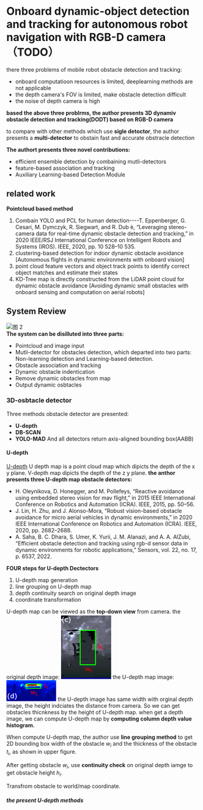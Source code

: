 # Onboard dynamic-object detection and tracking for  autonomous robot navigation with RGB-D camera （TODO）
there three problems of mobile robot obstacle detection and tracking:
- onboard computatioon resources is limited, deeplearning methods are not applicable
- the depth camera's FOV is limited, make obstacle detection difficult
- the noise of depth camera is high

**based the above three problrms, the author presents 3D dynamiv obstacle detection and tracking(DODT) based on RGB-D camera**

to compare with other methods which use **sigle detoctor**, 
the author presents a **multi-detector** to obstain fast and accurate obstracle detection

**The authort presents three novel contributions:**
- efficient ensemble detection by combaining mutli-detectors
- feature-based association and tracking
- Auxiliary Learning-based Detection Module

## related work
**Pointcloud based method**
1. Combain YOLO and PCL for human detection----T. Eppenberger, G. Cesari, M. Dymczyk, R. Siegwart, and R. Dub ́e, “Leveraging stereo-camera data for real-time dynamic obstacle detection and tracking,” in 2020 IEEE/RSJ International Conference on Intelligent Robots and Systems (IROS). IEEE, 2020, pp. 10 528–10 535.
2. clustering-based detection for indoor dynamic obstacle avoidance [Autonomous flights in dynamic environments with onboard vision]
3. point cloud feature vectors and object track points to identify correct object matches and estimate their states
4. KD-Tree map is directly constructed from the LiDAR point cloud for dynamic obstacle avoidance [Avoiding dynamic small obstacles with onboard sensing and computation on aerial robots]
## System Review
![图 2](../images/ecf7845735353bbd25e4ce6fbbb9e278b3f87c20fa4f106f5cf8dae5f0824d7f.png)  
**The system can be disilluted into three parts:**
- Pointcloud and image input
- Mutli-detector for obstacles detection, which  departed into two parts: Non-learning detection and Learning-based detection.
- Obstacle association and tracking
- Dynamic obstacle indentication
- Remove dynamic obstacles from map
- Output dynamic osbtacles
### 3D-osbtacle detector
Three methods obstacle detector are presented:
- **U-depth**
- **DB-SCAN**
- **YOLO-MAD**
And all detectors return axis-aligned bounding box(AABB)
#### U-depth
[U-depth](https://github.com/uf-robopi/UDepth)
U depth map is a point cloud map which dipicts the depth of the x y plane. V-depth map dipicts the depth of the z y plane.
**the anthor presents three U-depth map obstacle detectors:**
- H. Oleynikova, D. Honegger, and M. Pollefeys, “Reactive avoidance using embedded stereo vision for mav flight,” in 2015 IEEE International Conference on Robotics and Automation (ICRA). IEEE, 2015, pp. 50–56.
- J. Lin, H. Zhu, and J. Alonso-Mora, “Robust vision-based obstacle avoidance for micro aerial vehicles in dynamic environments,” in 2020 IEEE International Conference on Robotics and Automation (ICRA). IEEE, 2020, pp. 2682–2688.
- A. Saha, B. C. Dhara, S. Umer, K. Yurii, J. M. Alanazi, and A. A. AlZubi, “Efficient obstacle detection and tracking using rgb-d sensor data in dynamic environments for robotic applications,” Sensors, vol. 22, no. 17, p. 6537, 2022.

**FOUR steps for U-depth Dectectors**
1. U-depth map generation
2. line grouping on U-depth map
3. depth continuity search on original depth image
4. coordinate transformation

U-depth map can be viewed as the **top-down view** from camera.
the original depth image:
![](images/2024-12-09-13-58-37.png)
the U-depth map image:
![](images/2024-12-09-13-59-39.png)
the U-depth image has same width with orginal depth image, the height indciates the distance from camera. So we can get obstacles thicnkness by the height of U-depth map.
when get a depth image, we can compute U-depth map by **computing column depth value histogram.**

When compute U-depth map, the author use **line grouping method**
to get 2D bounding box width of the obstacle $w_i$ and the thickness of the obstacle $t_i$, as shown in upper figure.

After getting obstacle $w_i$, use **continuity check** on original depth iamge to get  obstacle height $h_i$.

Transfrom obstacle to world/map coordinate.

##### the present U-depth methods

